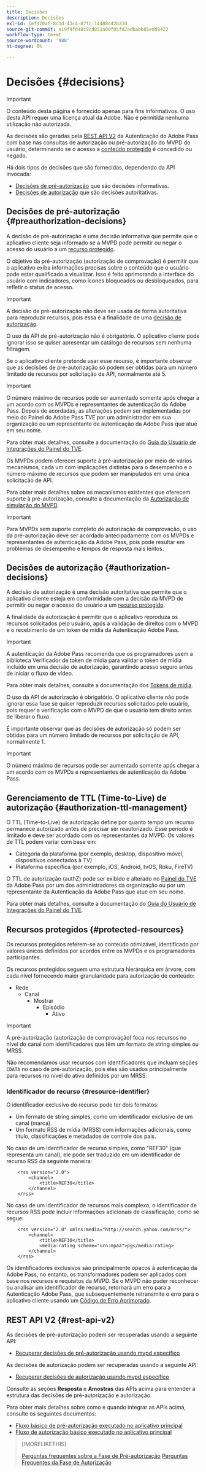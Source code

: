```yaml
---
title: Decisões
description: Decisões
exl-id: 1efd70af-8c1d-43c4-87fc-14488d42b23d
source-git-commit: a19f4fd40c9cd851a00f05f82adbabb85edd8422
workflow-type: tm+mt
source-wordcount: '988'
ht-degree: 0%

---
```


# Decisões {#decisions}

>[!IMPORTANT]
>
> O conteúdo desta página é fornecido apenas para fins informativos. O uso desta API requer uma licença atual da Adobe. Não é permitida nenhuma utilização não autorizada.

As decisões são geradas pela [REST API V2](/help/authentication/integration-guide-programmers/rest-apis/rest-api-v2/rest-api-v2-overview.md) da Autenticação do Adobe Pass com base nas consultas de autorização ou pré-autorização do MVPD do usuário, determinando se o acesso a [conteúdo protegido](#protected-resources) é concedido ou negado.

Há dois tipos de decisões que são fornecidas, dependendo da API invocada:

* [Decisões de pré-autorização](#preauthorization-decisions) que são decisões informativas.
* [Decisões de autorização](#authorization-decisions) que são decisões autoritativas.

## Decisões de pré-autorização {#preauthorization-decisions}

A decisão de pré-autorização é uma decisão informativa que permite que o aplicativo cliente seja informado se a MVPD pode permitir ou negar o acesso do usuário a um [recurso protegido](#protected-resources).

O objetivo da pré-autorização (autorização de comprovação) é permitir que o aplicativo exiba informações precisas sobre o conteúdo que o usuário pode estar qualificado a visualizar. Isso é feito aprimorando a interface do usuário com indicadores, como ícones bloqueados ou desbloqueados, para refletir o status de acesso.

>[!IMPORTANT]
>
> A decisão de pré-autorização não deve ser usada de forma autoritativa para reproduzir recursos, pois essa é a finalidade de uma [decisão de autorização](#authorization-decisions).

O uso da API de pré-autorização não é obrigatório. O aplicativo cliente pode ignorar isso se quiser apresentar um catálogo de recursos sem nenhuma filtragem.

Se o aplicativo cliente pretende usar esse recurso, é importante observar que as decisões de pré-autorização só podem ser obtidas para um número limitado de recursos por solicitação de API, normalmente até 5.

>[!IMPORTANT]
> 
> O número máximo de recursos pode ser aumentado somente após chegar a um acordo com os MVPDs e representantes de autenticação da Adobe Pass. Depois de acordadas, as alterações podem ser implementadas por meio do Painel do Adobe Pass TVE por um administrador em sua organização ou um representante de autenticação da Adobe Pass que atue em seu nome.
> 
> Para obter mais detalhes, consulte a documentação do [Guia do Usuário de Integrações do Painel do TVE](/help/authentication/user-guide-tve-dashboard/tve-dashboard-integrations.md#add-more-properties).

Os MVPDs podem oferecer suporte à pré-autorização por meio de vários mecanismos, cada um com implicações distintas para o desempenho e o número máximo de recursos que podem ser manipulados em uma única solicitação de API.

Para obter mais detalhes sobre os mecanismos existentes que oferecem suporte à pré-autorização, consulte a documentação da [Autorização de simulação do MVPD](/help/authentication/integration-guide-mvpds/mvpd-preflight-authz.md).

>[!IMPORTANT]
>
> Para MVPDs sem suporte completo de autorização de comprovação, o uso da pré-autorização deve ser acordado antecipadamente com os MVPDs e representantes de autenticação da Adobe Pass, pois pode resultar em problemas de desempenho e tempos de resposta mais lentos.

## Decisões de autorização {#authorization-decisions}

A decisão de autorização é uma decisão autoritativa que permite que o aplicativo cliente esteja em conformidade com a decisão da MVPD de permitir ou negar o acesso do usuário a um [recurso protegido](#protected-resources).

A finalidade da autorização é permitir que o aplicativo reproduza os recursos solicitados pelo usuário, após a validação de direitos com o MVPD e o recebimento de um token de mídia da Autenticação Adobe Pass.

>[!IMPORTANT]
> 
> A autenticação da Adobe Pass recomenda que os programadores usem a biblioteca Verificador de token de mídia para validar o token de mídia incluído em uma decisão de autorização, garantindo acesso seguro antes de iniciar o fluxo de vídeo.
> 
> Para obter mais detalhes, consulte a documentação dos [Tokens de mídia](/help/authentication/integration-guide-programmers/features-standard/entitlements/media-tokens.md).

O uso da API de autorização é obrigatório. O aplicativo cliente não pode ignorar essa fase se quiser reproduzir recursos solicitados pelo usuário, pois requer a verificação com o MVPD de que o usuário tem direito antes de liberar o fluxo.

É importante observar que as decisões de autorização só podem ser obtidas para um número limitado de recursos por solicitação de API, normalmente 1.

>[!IMPORTANT]
>
> O número máximo de recursos pode ser aumentado somente após chegar a um acordo com os MVPDs e representantes de autenticação da Adobe Pass.

## Gerenciamento de TTL (Time-to-Live) de autorização {#authorization-ttl-management}

O TTL (Time-to-Live) de autorização define por quanto tempo um recurso permanece autorizado antes de precisar ser reautorizado. Esse período é limitado e deve ser acordado com os representantes da MVPD. Os valores de TTL podem variar com base em:

* Categoria da plataforma (por exemplo, desktop, dispositivo móvel, dispositivos conectados à TV)
* Plataforma específica (por exemplo, iOS, Android, tvOS, Roku, FireTV)

O TTL de autorização (authZ) pode ser exibido e alterado no [Painel do TVE](/help/authentication/integration-guide-programmers/rest-apis/rest-api-v2/rest-api-v2-glossary.md#tve-dashboard) da Adobe Pass por um dos administradores da organização ou por um representante da Autenticação da Adobe Pass que atue em seu nome.

Para obter mais detalhes, consulte a documentação do [Guia do Usuário de Integrações do Painel do TVE](/help/authentication/user-guide-tve-dashboard/tve-dashboard-integrations.md#most-used-flows).

## Recursos protegidos {#protected-resources}

Os recursos protegidos referem-se ao conteúdo otimizável, identificado por valores únicos definidos por acordos entre os MVPDs e os programadores participantes.

Os recursos protegidos seguem uma estrutura hierárquica em árvore, com cada nível fornecendo maior granularidade para autorização de conteúdo:

* Rede
   * Canal
      * Mostrar
         * Episódio
            * Ativo

>[!IMPORTANT]
>
> A pré-autorização (autorização de comprovação) foca nos recursos no nível do canal com identificadores que têm um formato de string simples ou MRSS.
> 
> Não recomendamos usar recursos com identificadores que incluam seções `CDATA` no caso de pré-autorização, pois eles são usados principalmente para recursos no nível do ativo definidos por um MRSS.

### Identificador do recurso {#resource-identifier}

O identificador exclusivo do recurso pode ter dois formatos:

* Um formato de string simples, como um identificador exclusivo de um canal (marca).
* Um formato RSS de mídia (MRSS) com informações adicionais, como título, classificações e metadados de controle dos pais.

No caso de um identificador de recurso simples, como &quot;REF30&quot; (que representa um canal), ele pode ser traduzido em um identificador de recurso RSS da seguinte maneira:

```RSS
    <rss version="2.0"> 
        <channel>
            <title>REF30</title>
        </channel>
    </rss>
```

No caso de um identificador de recursos mais complexo, o identificador de recursos RSS pode incluir informações adicionais de classificação, como se segue:

```RSS
    <rss version="2.0" xmlns:media="http://search.yahoo.com/mrss/"> 
        <channel>
            <title>REF30</title>
            <media:rating scheme="urn:mpaa">pg</media:rating>
        </channel>
    </rss>
```

Os identificadores exclusivos são principalmente opacos à autenticação da Adobe Pass, no entanto, os transformadores podem ser aplicados com base nos recursos e requisitos da MVPD. Se o MVPD não puder reconhecer ou analisar um identificador de recurso, retornará um erro para a Autenticação Adobe Pass, que subsequentemente retransmite o erro para o aplicativo cliente usando um [Código de Erro Aprimorado](/help/authentication/integration-guide-programmers/features-standard/error-reporting/enhanced-error-codes.md).

## REST API V2 {#rest-api-v2}

As decisões de pré-autorização podem ser recuperadas usando a seguinte API:

* [Recuperar decisões de pré-autorização usando mvpd específico](/help/authentication/integration-guide-programmers/rest-apis/rest-api-v2/apis/decisions-apis/rest-api-v2-decisions-apis-retrieve-preauthorization-decisions-using-specific-mvpd.md)

As decisões de autorização podem ser recuperadas usando a seguinte API:

* [Recuperar decisões de autorização usando mvpd específico](/help/authentication/integration-guide-programmers/rest-apis/rest-api-v2/apis/decisions-apis/rest-api-v2-decisions-apis-retrieve-authorization-decisions-using-specific-mvpd.md)

Consulte as seções **Resposta** e **Amostras** das APIs acima para entender a estrutura das decisões de pré-autorização e autorização.

Para obter mais detalhes sobre como e quando integrar as APIs acima, consulte os seguintes documentos:

* [Fluxo básico de pré-autorização executado no aplicativo principal](/help/authentication/integration-guide-programmers/rest-apis/rest-api-v2/flows/basic-access-flows/rest-api-v2-basic-preauthorization-primary-application-flow.md)
* [Fluxo de autorização básico executado no aplicativo principal](/help/authentication/integration-guide-programmers/rest-apis/rest-api-v2/flows/basic-access-flows/rest-api-v2-basic-authorization-primary-application-flow.md)

>[!MORELIKETHIS]
>
> [Perguntas frequentes sobre a Fase de Pré-autorização](/help/authentication/integration-guide-programmers/rest-apis/rest-api-v2/rest-api-v2-faqs.md#preauthorization-phase-faqs-general)
> [Perguntas Frequentes da Fase de Autorização](/help/authentication/integration-guide-programmers/rest-apis/rest-api-v2/rest-api-v2-faqs.md#authorization-phase-faqs-general)
